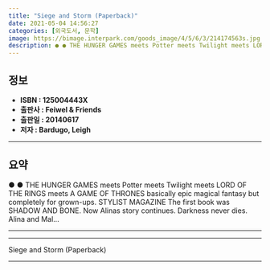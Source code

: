 ```yaml
---
title: "Siege and Storm (Paperback)"
date: 2021-05-04 14:56:27
categories: [외국도서, 문학]
image: https://bimage.interpark.com/goods_image/4/5/6/3/214174563s.jpg
description: ● ● THE HUNGER GAMES meets Potter meets Twilight meets LORD OF THE RINGS meets A GAME OF THRONES basically epic magical fantasy but completely for grown-ups.
---
```


## **정보**

- **ISBN : 125004443X**
- **출판사 : Feiwel & Friends**
- **출판일 : 20140617**
- **저자 : Bardugo, Leigh**

------



## **요약**

●  ●  THE HUNGER GAMES meets Potter meets Twilight meets LORD OF THE RINGS meets A GAME OF THRONES basically epic magical fantasy but completely for grown-ups. STYLIST MAGAZINE The first book was SHADOW AND BONE. Now Alinas story continues. Darkness never dies. Alina and Mal... 

------



------


Siege and Storm (Paperback) 

------


